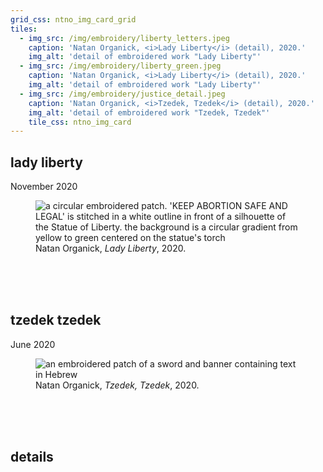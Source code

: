```yaml
---
grid_css: ntno_img_card_grid
tiles: 
  - img_src: /img/embroidery/liberty_letters.jpeg
    caption: 'Natan Organick, <i>Lady Liberty</i> (detail), 2020.'
    img_alt: 'detail of embroidered work "Lady Liberty"'
  - img_src: /img/embroidery/liberty_green.jpeg
    caption: 'Natan Organick, <i>Lady Liberty</i> (detail), 2020.'
    img_alt: 'detail of embroidered work "Lady Liberty"'
  - img_src: /img/embroidery/justice_detail.jpeg
    caption: 'Natan Organick, <i>Tzedek, Tzedek</i> (detail), 2020.'
    img_alt: 'detail of embroidered work "Tzedek, Tzedek"'
    tile_css: ntno_img_card
---
```


## lady liberty
November 2020

<section>
  <figure>
    <img
      src="/img/embroidery/lady_liberty.jpeg"
      alt="a circular embroidered patch.  'KEEP ABORTION SAFE AND LEGAL' is stitched in a white outline in front of a silhouette of the Statue of Liberty.  the background is a circular gradient from yellow to green centered on the statue's torch"
      title=""
    />
    <figcaption>Natan Organick, <i>Lady Liberty</i>, 2020.</figcaption>
  </figure>
</section>

<br>
<br>
<br>

## tzedek tzedek
June 2020

<section>
  <figure>
    <img
      src="/img/embroidery/justice.jpeg"
      alt="an embroidered patch of a sword and banner containing text in Hebrew"
      title=""
    />
    <figcaption>Natan Organick, <i>Tzedek, Tzedek</i>, 2020.</figcaption>
  </figure>
</section>


<br>
<br>
<br>

## details
